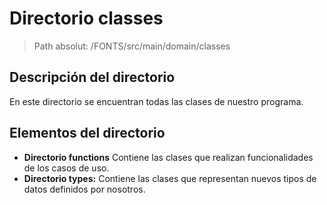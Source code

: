 # Directorio classes

> Path absolut: /FONTS/src/main/domain/classes

## Descripción del directorio
En este directorio se encuentran todas las clases de nuestro programa.

## Elementos del directorio

- **Directorio functions**
  Contiene las clases que realizan funcionalidades de los casos de uso.
- **Directorio types:**
  Contiene las clases que representan nuevos tipos de datos definidos por nosotros.